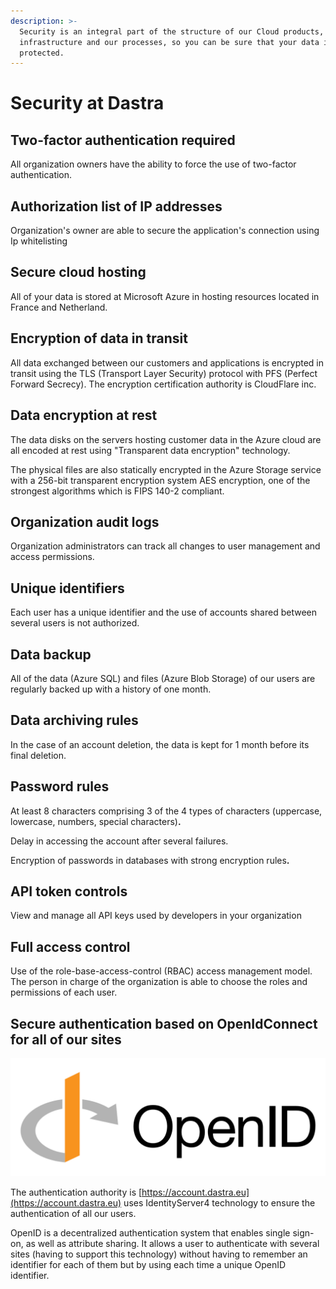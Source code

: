 ```yaml
---
description: >-
  Security is an integral part of the structure of our Cloud products, our
  infrastructure and our processes, so you can be sure that your data is
  protected.
---
```


# Security at Dastra

## Two-factor authentication required

All organization owners have the ability to force the use of two-factor authentication.

## Authorization list of IP addresses

Organization's owner are able to secure the application's connection using Ip whitelisting

## Secure cloud hosting

All of your data is stored at Microsoft Azure in hosting resources located in France and Netherland.

## Encryption of data in transit

All data exchanged between our customers and applications is encrypted in transit using the TLS (Transport Layer Security) protocol with PFS (Perfect Forward Secrecy). The encryption certification authority is CloudFlare inc.

## Data encryption at rest

The data disks on the servers hosting customer data in the Azure cloud are all encoded at rest using "Transparent data encryption" technology.

The physical files are also statically encrypted in the Azure Storage service with a 256-bit transparent encryption system AES encryption, one of the strongest algorithms which is FIPS 140-2 compliant.

## Organization audit logs

Organization administrators can track all changes to user management and access permissions.

## Unique identifiers

Each user has a unique identifier and the use of accounts shared between several users is not authorized.

## **Data backup**

All of the data (Azure SQL) and files (Azure Blob Storage) of our users are regularly backed up with a history of one month.

## Data archiving rules

In the case of an account deletion, the data is kept for 1 month before its final deletion.

## Password rules

At least 8 characters comprising 3 of the 4 types of characters (uppercase, lowercase, numbers, special characters)**.**

Delay in accessing the account after several failures.

&#x20;Encryption of passwords in databases with strong encryption rule&#x73;**.**

## API token controls

View and manage all API keys used by developers in your organization

## Full access control

Use of the role-base-access-control (RBAC) access management model. The person in charge of the organization is able to choose the roles and permissions of each user.

## Secure authentication based on OpenIdConnect for all of our sites

![](<../.gitbook/assets/image (293).png>)

The authentication authority is [https://account.dastra.eu](https://account.dastra.eu) uses IdentityServer4 technology to ensure the authentication of all our users.

OpenID is a decentralized authentication system that enables single sign-on, as well as attribute sharing. It allows a user to authenticate with several sites (having to support this technology) without having to remember an identifier for each of them but by using each time a unique OpenID identifier.

